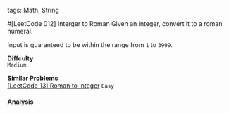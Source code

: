 tags: Math, String

#[LeetCode 012] Interger to Roman
Given an integer, convert it to a roman numeral.

Input is guaranteed to be within the range from `1` to `3999`.


**Diffculty**  
`Medium`

**Similar Problems**  
[[LeetCode 13] Roman to Integer]() `Easy`


#### Analysis

